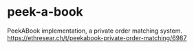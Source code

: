 # peek-a-book
PeekABook implementation, a private order matching system. https://ethresear.ch/t/peekabook-private-order-matching/6987
